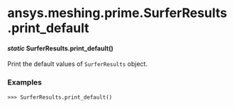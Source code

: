 <a id="ansys-meshing-prime-surferresults-print-default"></a>

# ansys.meshing.prime.SurferResults.print_default

<a id="ansys.meshing.prime.SurferResults.print_default"></a>

#### *static* SurferResults.print_default()

Print the default values of `SurferResults` object.

### Examples

```pycon
>>> SurferResults.print_default()
```

<!-- !! processed by numpydoc !! -->
